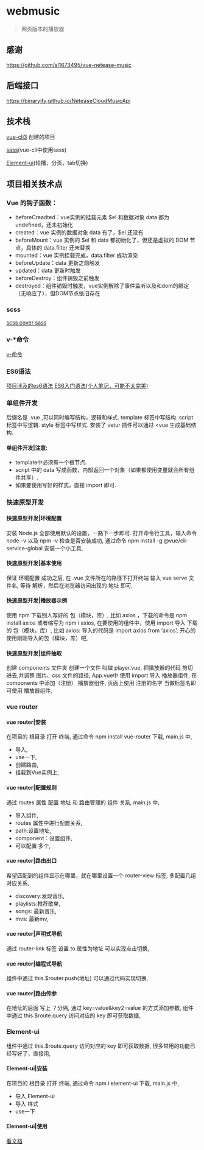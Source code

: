 # webmusic
> 网页版本的播放器

## 感谢
https://github.com/sl1673495/vue-netease-music

## 后端接口

https://binaryify.github.io/NeteaseCloudMusicApi

## 技术栈
[vue-cli3](https://cli.vuejs.org/zh/) 创建的项目

[sass](https://cli.vuejs.org/zh/guide/css.html#%E9%A2%84%E5%A4%84%E7%90%86%E5%99%A8)(vue-cli中使用sass)

[Element-ui](https://element.eleme.cn/#/zh-CN/component/quickstart)(轮播，分页，tab切换)

## 项目相关技术点
### Vue 的钩子函数：
- beforeCreadted：vue实例的挂载元素 $el 和数据对象 data 都为 undefined，还未初始化
- created：vue 实例的数据对象 data 有了，$el 还没有
- beforeMount：vue 实例的 $el 和 data 都初始化了，但还是虚拟的 DOM 节点，具体的 data.filter 还未替换
- mounted：vue 实例挂载完成，data.filter 成功渲染
- beforeUpdate：data 更新之前触发
- updated：data 更新时触发
- beforeDestroy：组件销毁之前触发
- destroyed：组件销毁时触发，vue实例解除了事件监听以及和dom的绑定（无响应了），但DOM节点依旧存在
### scss
[scss cover sass](https://blog.csdn.net/AlisaClass/article/details/90756027)
### v-*命令
[v-命令](https://share.mubu.com/doc/BRo2FU9zp9)
### ES6语法
[项目涉及的es6语法](https://share.mubu.com/doc/1gZK8iyntp9)
[ES6入门语法(个人笔记，可能不太完美)](https://blog.csdn.net/weixin_40422539/article/details/102636215)
### 单组件开发
后缀名是 .vue ,可以同时编写结构，逻辑和样式.
template 标签中写结构.
script 标签中写逻辑.
style 标签中写样式.
安装了 vetur 插件可以通过 <vue 生成基础结构.
#### 单组件开发|注意:
- template中必须有一个根节点.
- script 中的 data 写成函数，内部返回一个对象（如果都使用变量就会所有组件共享）.
- 如果要使用写好的样式，直接 import 即可.
### 快速原型开发
#### 快速原型开发|环境配置
安装 Node.js 全部使用默认的设置，一路下一步即可.
打开命令行工具，输入命令 node –v 以及 npm -v 检查是否安装成功,
通过命令 npm install -g @vue/cli-service-global 安装一个小工具,
#### 快速原型开发|基本使用
保证 环境配置 成功之后,
在 .vue 文件所在的路径下打开终端 输入 vue serve 文件名,
等待 解析，然后在浏览器访问出现的 地址 即可,
#### 快速原型开发|播放器示例
使用 npm 下载别人写好的 包（模块，库）,
比如 axios ，下载的命令是 npm install axios  或者缩写为 npm i axios,
在要使用的组件中，使用 import 导入 下载的 包（模块，库）,
比如 axios: 导入的代码是 import axios from ‘axios’,
开心的使用刚刚导入的包（模块，库）吧,
#### 快速原型开发|组件抽取
创建 components 文件夹 创建一个文件 叫做 player.vue,
把播放器的代码 剪切 进去,并调整 图片、css 文件的路径,
App.vue中 使用 import 导入 播放器组件,
在 components 中添加（注册） 播放器组件,
页面上使用 注册的名字 当做标签名即可使用 播放器组件,
### vue router
#### vue router|安装
在项目的 根目录 打开 终端,
通过命令 npm install vue-router 下载,
main.js 中,
- 导入,
- use一下,
- 创建路由,
- 挂载到Vue实例上,
#### vue router|配置规则
通过 routes 属性 配置 地址 和 路由管理的 组件 关系,
main.js 中,
- 导入组件,
- routes 属性中进行配置关系,
- path:设置地址,
- component：设置组件,
- 可以配置 多个,
#### vue router|路由出口
希望匹配到的组件显示在哪里，就在哪里设置一个 router-view 标签,
多配置几组对应关系,
- discovery:发现音乐,
- playlists:推荐歌单,
- songs:	最新音乐,
- mvs:	最新mv,
#### vue router|声明式导航
通过 router-link 标签 设置 to 属性为地址 可以实现点击切换,
#### vue router|编程式导航
组件中通过 this.$router.push(地址) 可以通过代码实现切换,
#### vue router|路由传参
在地址的后面 写上 ？分隔,
通过 key=value&key2=value 的方式添加参数,
组件中通过 this.$route.query 访问对应的 key 即可获取数据,

### Element-ui
组件中通过 this.$route.query 访问对应的 key 即可获取数据,
很多常用的功能已经写好了，直接用,
#### Element-ui|安装
在项目的 根目录 打开 终端,
通过命令 npm i element-ui 下载,
main.js 中,
- 导入 Element-ui
- 导入 样式
- use一下
#### Element-ui|使用
[看文档](https://element.eleme.cn/#/zh-CN/component/carousel)







